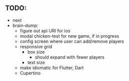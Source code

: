 
TODO:
---------

* next
* brain-dump:
    - figure out api URI for ios
    - modal chicken-test for new game, if in progress
    - config screen where user can add/remove players
    - responsive grid  
        - box size
            - should expand with fewer players 
        - text size
    - make idiomatic for Flutter, Dart 
    - Cupertino
